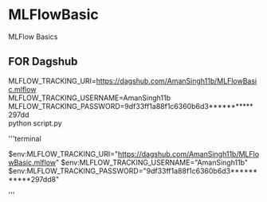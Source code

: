 # MLFlowBasic
MLFlow Basics




## FOR Dagshub

MLFLOW_TRACKING_URI=https://dagshub.com/AmanSingh11b/MLFlowBasic.mlflow \
MLFLOW_TRACKING_USERNAME=AmanSingh11b \
MLFLOW_TRACKING_PASSWORD=9df33ff1a88f1c6360b6d3***********297dd \
python script.py



'''terminal

$env:MLFLOW_TRACKING_URI="https://dagshub.com/AmanSingh11b/MLFlowBasic.mlflow"
$env:MLFLOW_TRACKING_USERNAME="AmanSingh11b"
$env:MLFLOW_TRACKING_PASSWORD="9df33ff1a88f1c6360b6d3***********297dd8"

'''
